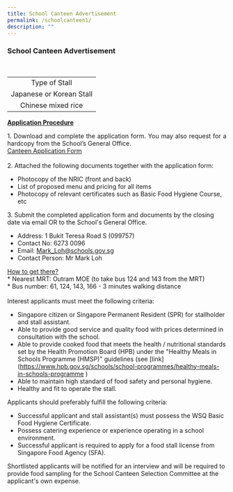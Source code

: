 ```yaml
---
title: School Canteen Advertisement
permalink: /schoolcanteen1/
description: ""
---
```

<h3>School Canteen Advertisement</h3><br>
<table>
	<tbody align="center">		
		<tr>
		<td>Type of Stall
		</td>		
	</tr>
	<tr>
		<td>Japanese or Korean Stall
		</td>	
	</tr>
		<tr>
		<td>Chinese mixed rice
			</td>	
	</tr>
	</tbody>
	</table>
<p align="justify">
<strong><u>Application Procedure</u></strong>
</p>
<p align="justify">
1. Download and complete the application form. You may also request for a hardcopy from the School’s General Office.<br>
	<a href="/files/Punitha/2023/application%20for%20canteen%20stall%20in%20existing%20school.pdf" target="_blank" rel="noopener"> Canteen Application Form</a>
	<br>	<br>
2. Attached the following documents together with the application form:
</p><ul>
<li>Photocopy of the NRIC (front and back)</li>
<li>List of proposed menu and pricing for all items</li>
<li>Photocopy of relevant certificates such as Basic Food Hygiene Course, etc</li>
</ul>
3. Submit the completed application form and documents by the closing date via email OR to the School's General Office.
<ul>
<li>	Address: 1 Bukit Teresa Road S (099757)</li>
<li>Contact No: 6273 0096</li>
<li>Email: <a href="mailto:Mark_Loh@schools.gov.sg">Mark_Loh@schools.gov.sg</a></li>
<li>Contact Person: Mr Mark Loh</li>
</ul>
<p align="justify"></p>
<p align="justify">
<u>How to get there?</u><br>
* Nearest MRT: Outram MOE (to take bus 124 and 143 from the MRT)<br>
* Bus number: 61, 124, 143, 166 - 3 minutes walking distance<br>
<br>
Interest applicants must meet the following criteria:<br>
</p>
<p align="justify">
</p><ul>
<li>Singapore citizen or Singapore Permanent Resident (SPR) for stallholder and stall assistant.</li>
<li>Able to provide good service and quality food with prices determined in consultation with the school.</li>
<li>	Able to provide cooked food that meets the health / nutritional standards set by the Health Promotion Board (HPB) under the "Healthy Meals in Schools Programme (HMSP)" guidelines (see [link](<a target="_blank" href="https://www.hpb.gov.sg/schools/school-programmes/healthy-meals-in-schools-programme">https://www.hpb.gov.sg/schools/school-programmes/healthy-meals-in-schools-programme</a> 
)
</li>
	<li>Able to maintain high standard of food safety and personal hygiene.</li>
<li>	Healthy and fit to operate the stall.</li>
	</ul>
<p align="justify">
Applicants should preferably fulfill the following criteria:
</p><ul>
<li>Successful applicant and stall assistant(s) must possess the WSQ Basic Food Hygiene Certificate.</li>
<li>Possess catering experience or experience operating in a school environment.</li>
<li>	Successful applicant is required to apply for a food stall license from Singapore Food Agency (SFA).</li>
</ul>
<p></p>
Shortlisted applicants will be notified for an interview and will be required to provide food sampling for the School Canteen Selection Committee at the applicant's own expense.
<p align="justify"></p>